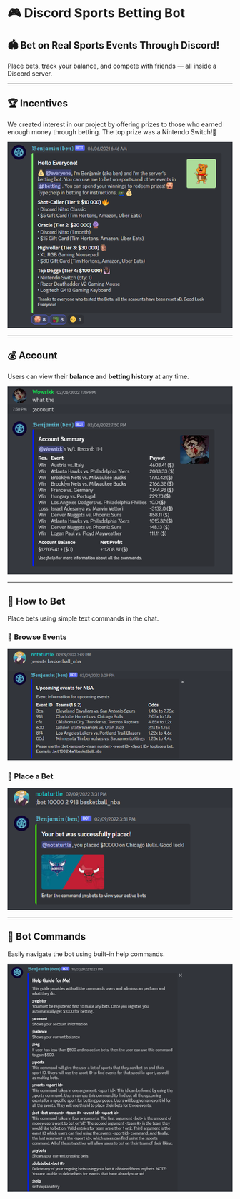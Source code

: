 # 🎮 Discord Sports Betting Bot

## 🏟️ Bet on Real Sports Events Through Discord!

Place bets, track your balance, and compete with friends — all inside a Discord server.

---

## 🏆 Incentives

We created interest in our project by offering prizes to those who earned enough money through betting. 
The top prize was a Nintendo Switch!🎁

![Prizes Screenshot](./demo/prizes.PNG)

---

## 💰 Account

Users can view their **balance** and **betting history** at any time.

![Account Page](./demo/account.PNG)

---

## 📝 How to Bet

Place bets using simple text commands in the chat.

### 📅 Browse Events

![Browse Events Screenshot](./demo/events.PNG)

### 🎯 Place a Bet

![Place Bet Screenshot](./demo/placeBet.PNG)

---

## 🤖 Bot Commands

Easily navigate the bot using built-in help commands.

![Instructions Screenshot](./demo/instructions.PNG)
